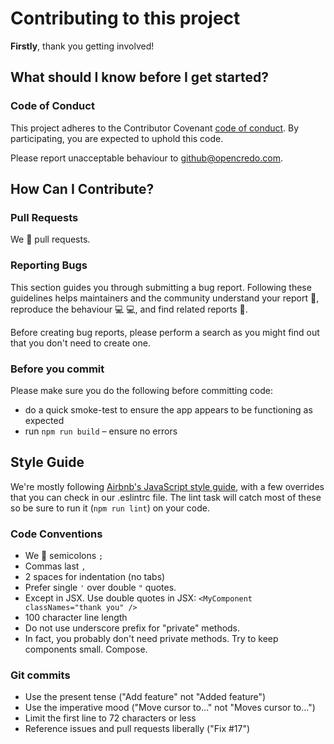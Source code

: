 # Contributing to this project

**Firstly**, thank you getting involved!

## What should I know before I get started?

### Code of Conduct

This project adheres to the Contributor Covenant [code of conduct](CODE_OF_CONDUCT.md).
By participating, you are expected to uphold this code.

Please report unacceptable behaviour to [github@opencredo.com](mailto:github@opencredo.com).

## How Can I Contribute?

### Pull Requests

We 💚 pull requests.

### Reporting Bugs

This section guides you through submitting a bug report. Following these guidelines helps maintainers and the community understand your report :pencil:, reproduce the behaviour :computer: :computer:, and find related reports :mag_right:.

Before creating bug reports, please perform a search as you might find out that you don't need to create one.


### Before you commit

Please make sure you do the following before committing code:

* do a quick smoke-test to ensure the app appears to be functioning as expected
* run `npm run build` &ndash; ensure no errors


## Style Guide

We're mostly following [Airbnb's JavaScript style guide](https://github.com/airbnb/javascript), with a few overrides that you can check in our .eslintrc file. The lint task will catch most of these so be sure to run it (`npm run lint`) on your code.


### Code Conventions

* We 💚 semicolons `;`
* Commas last `,`
* 2 spaces for indentation (no tabs)
* Prefer single `'` over double `"` quotes.
* Except in JSX. Use double quotes in JSX: `<MyComponent classNames="thank you" />`
* 100 character line length
* Do not use underscore prefix for "private" methods.
* In fact, you probably don't need private methods. Try to keep components small. Compose.

### Git commits

* Use the present tense ("Add feature" not "Added feature")
* Use the imperative mood ("Move cursor to..." not "Moves cursor to...")
* Limit the first line to 72 characters or less
* Reference issues and pull requests liberally ("Fix #17")

